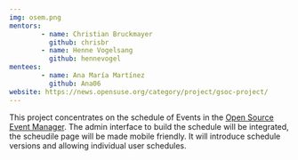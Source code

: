 ```yaml
---
img: osem.png
mentors:
        - name: Christian Bruckmayer
          github: chrisbr
        - name: Henne Vogelsang
          github: hennevogel
mentees:
        - name: Ana María Martínez
          github: Ana06
website: https://news.opensuse.org/category/project/gsoc-project/
---
```

This project concentrates on the schedule of Events in the [Open Source Event Manager](http://osem.io/).
The admin interface to build the schedule will be integrated, the scheudile page
will be made mobile friendly. It will introduce schedule versions and allowing
individual user schedules.
